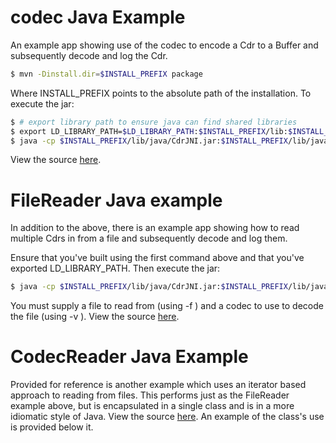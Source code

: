 # codec Java Example

An example app showing use of the codec to encode a Cdr to a Buffer and
subsequently decode and log the Cdr.

```bash
$ mvn -Dinstall.dir=$INSTALL_PREFIX package
```

Where INSTALL_PREFIX points to the absolute path of the installation. To
execute the jar:

```bash
$ # export library path to ensure java can find shared libraries
$ export LD_LIBRARY_PATH=$LD_LIBRARY_PATH:$INSTALL_PREFIX/lib:$INSTALL_PREFIX/lib/java
$ java -cp $INSTALL_PREFIX/lib/java/CdrJNI.jar:$INSTALL_PREFIX/lib/java/CodecJNI.jar:`pwd`/target/example-1.0-SNAPSHOT.jar com.neueda.codec.example.App
```

View the source [here](src/main/java/com/neueda/codec/example/App.java).

# FileReader Java example

In addition to the above, there is an example app showing how to read multiple 
Cdrs in from a file and subsequently decode and log them.

Ensure that you've built using the first command above and that you've exported
LD_LIBRARY_PATH. Then execute the jar:

```bash
$ java -cp $INSTALL_PREFIX/lib/java/CdrJNI.jar:$INSTALL_PREFIX/lib/java/CodecJNI.jar:`pwd`/target/example-1.0-SNAPSHOT.jar com.neueda.codec.example.FileReader
```

You must supply a file to read from (using -f <filename>) and a codec to use to
decode the file (using -v <codec>). View the source
[here](src/main/java/com/neueda/codec/example/FileReader.java).

# CodecReader Java Example

Provided for reference is another example which uses an iterator based approach
to reading from files. This performs just as the FileReader example above, but
is encapsulated in a single class and is in a more idiomatic style of Java.
View the source
[here](src/main/java/com/neueda/codec/example/ExampleIterator.java). An example
of the class's use is provided below it.
